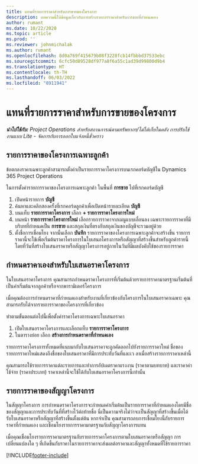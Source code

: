 ```yaml
---
title: แทนที่รายการราคาสำหรับการขายของโครงการ
description: บทความนี้ให้ข้อมูลเกี่ยวกับการสร้างรายการราคาสำหรับการขายที่กำหนดเอง
author: rumant
ms.date: 10/22/2020
ms.topic: article
ms.prod: ''
ms.reviewer: johnmichalak
ms.author: rumant
ms.openlocfilehash: 8d0a769f415679b08f3228fcb14fbbbd37533ebc
ms.sourcegitcommit: 6cfc50d89528df977a8f6a55c1ad39d99800d9b4
ms.translationtype: HT
ms.contentlocale: th-TH
ms.lasthandoff: 06/03/2022
ms.locfileid: "8911941"
---
```

# <a name="override-project-sales-price-lists"></a>แทนที่รายการราคาสำหรับการขายของโครงการ

_**นำไปใช้กับ:** Project Operations สำหรับสถานการณ์ตามทรัพยากร/ไม่ได้เก็บในคลัง การปรับใช้งานแบบ Lite - จัดการกับการออกใบแจ้งหนี้ชั่วคราว_

## <a name="customer-specific-project-price-lists"></a>รายการราคาของโครงการเฉพาะลูกค้า

ข้อตกลงราคาเฉพาะลูกค้าสามารถตั้งค่าเป็นรายการราคาโครงการบนเรกคอร์ดบัญชีใน Dynamics 365 Project Operations

ในการตั้งค่ารายการราคาของโครงการเฉพาะลูกค้า ในพื้นที่ **การขาย** ไปที่เรกคอร์ดบัญชี

1. เปิดหน้ารายการ **บัญชี**
2. ค้นหาและคลิกสองครั้งที่เรกคอร์ดลูกค้าเพื่อเปิดหน้ารายละเอียด **บัญชี**
3. บนแท็บ **รายการราคาโครงการ** เลือก **+ รายการราคาโครงการใหม่**
4. บนหน้า **รายการราคาโครงการใหม่** เลือกรายการราคาจากเมนูแบบเลื่อนลง เฉพาะรายการราคาที่มีบริบทที่กำหนดเป็น **การขาย** และสกุลเงินที่ตรงกับสกุลเงินของบัญชีจะรวมอยู่ด้วย
5. ตั้งชื่อการเชื่อมโยง จากนั้นเลือก **บันทึก** รายการราคาของโครงการเฉพาะลูกค้าจะสร้างขึ้น รายการราคานี้จะใช้เพื่อเริ่มต้นราคาโครงการในใบเสนอโครงการหรือสัญญาที่สร้างขึ้นสำหรับลูกค้ารายนี้ โดยที่วันที่สร้างใบเสนอราคาหรือสัญญาโครงการอยู่ภายในวันที่มีผลบังคับใช้ของรายการราคา

## <a name="custom-pricing-on-project-quotes"></a>กำหนดราคาเองสำหรับใบเสนอราคาโครงการ

ในใบเสนอราคาโครงการ คุณสามารถกำหนดราคาโครงการที่เริ่มต้นด้วยรายการราคามาตรฐานเริ่มต้นที่เป็นค่าเริ่มต้นจากลูกค้าหรือจากพารามิเตอร์โครงการ

เมื่อคุณต้องการกำหนดราคาที่กำหนดเองสำหรับงานที่เกี่ยวข้องกับโครงการในใบเสนอราคาเฉพาะ คุณสามารถรับได้จากรายการราคาของโครงการที่เกี่ยวข้อง

ทำตามขั้นตอนต่อไปนี้เพื่อตั้งค่าราคาโครงการเฉพาะใบเสนอราคา

1. เปิดใบเสนอราคาโครงการและเลือกแท็บ **รายการราคาโครงการ**
2. ในตารางย่อย เลือก **สร้างการกำหนดราคาที่กำหนดเอง**

รายการราคาโครงการทั้งหมดที่แนบมากับใบเสนอราคาจะถูกคัดลอกไปยังรายการราคาใหม่ ชื่อของรายการราคาใหม่แสดงถึงชื่อของใบเสนอราคาที่มีการประทับวันที่และเว ลาเมื่อสร้างรายการราคาเหล่านี้

คุณสามารถใช้รายการราคาแต่ละรายการและทำการอัปเดตราคาแรงงาน (ราคาตามบทบาท) และราคาค่าใช้จ่าย (ราคาประเภท) ราคาเหล่านี้จะใช้ได้กับใบเสนอราคาโครงการนี้เท่านั้น

## <a name="price-lists-on-a-project-contract"></a>รายการราคาของสัญญาโครงการ

ในสัญญาโครงการ การกำหนดราคาโครงการจะกำหนดค่าเริ่มต้นเป็นรายการราคาที่กำหนดเองโดยมีชื่อของสัญญาและการประทับวันที่ที่สร้างไว้ต่อท้ายชื่อ นี่เป็นความจริงไม่ว่าจะเป็นสัญญาที่สร้างขึ้นเมื่อได้รับใบเสนอราคาหรือสัญญาที่สร้างขึ้นตั้งแต่ต้น หากจำเป็น คุณสามารถลบการเชื่อมโยงนี้กับรายการราคาที่กำหนดเอง และเชื่อมโยงรายการราคามาตรฐานกับสัญญาโครงการแทน

เมื่อคุณเชื่อมโยงรายการราคามาตรฐานกับรายการราคาโครงการตามใบเสนอราคาหรือสัญญา การเปลี่ยนแปลงใด ๆ ที่เกิดขึ้นกับราคาในรายการราคาจะส่งผลต่อราคาและสัญญาทั้งหมดที่ใช้รายการราคา


[!INCLUDE[footer-include](../includes/footer-banner.md)]